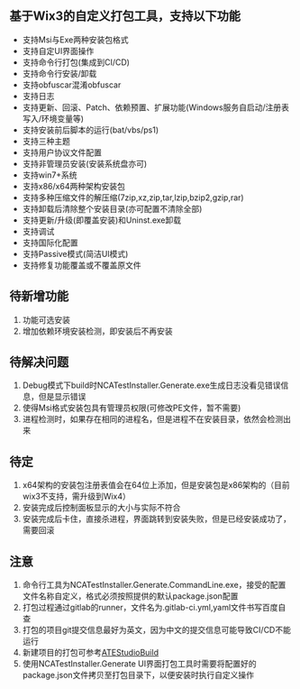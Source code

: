 ## 基于Wix3的自定义打包工具，支持以下功能
- 支持Msi与Exe两种安装包格式
- 支持自定UI界面操作
- 支持命令行打包(集成到CI/CD)
- 支持命令行安装/卸载
- 支持obfuscar混淆obfuscar
- 支持日志
- 支持更新、回滚、Patch、依赖预置、扩展功能(Windows服务自启动/注册表写入/环境变量等)
- 支持安装前后脚本的运行(bat/vbs/ps1)
- 支持三种主题
- 支持用户协议文件配置
- 支持非管理员安装(安装系统盘亦可)
- 支持win7+系统
- 支持x86/x64两种架构安装包
- 支持多种压缩文件的解压缩(7zip,xz,zip,tar,lzip,bzip2,gzip,rar)
- 支持卸载后清除整个安装目录(亦可配置不清除全部)
- 支持更新/升级(即覆盖安装)和Uninst.exe卸载
- 支持调试
- 支持国际化配置
- 支持Passive模式(简洁UI模式)
- 支持修复功能覆盖或不覆盖原文件


## 待新增功能
1. 功能可选安装
2. 增加依赖环境安装检测，即安装后不再安装


## 待解决问题
1. Debug模式下build时NCATestInstaller.Generate.exe生成日志没看见错误信息，但是显示错误
2. 使得Msi格式安装包具有管理员权限(可修改PE文件，暂不需要)
3. 进程检测时，如果存在相同的进程名，但是进程不在安装目录，依然会检测出来


## 待定
1. x64架构的安装包注册表值会在64位上添加，但是安装包是x86架构的（目前wix3不支持，需升级到Wix4）
2. 安装完成后控制面板显示的大小与实际不符合
3. 安装完成后卡住，直接杀进程，界面跳转到安装失败，但是已经安装成功了，需要回滚


## 注意
1. 命令行工具为NCATestInstaller.Generate.CommandLine.exe，接受的配置文件名称自定义，格式必须按照提供的默认package.json配置
2. 打包过程通过gitlab的runner，文件名为.gitlab-ci.yml,yaml文件书写百度自查
3. 打包的项目git提交信息最好为英文，因为中文的提交信息可能导致CI/CD不能运行
4. 新建项目的打包可参考[ATEStudioBuild](http://192.168.9.90:9092/systemsoftwareteam/atestudiobuild)
5. 使用NCATestInstaller.Generate UI界面打包工具时需要将配置好的package.json文件拷贝至打包目录下，以便安装时执行自定义操作